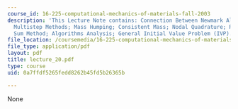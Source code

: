 ```yaml
---
course_id: 16-225-computational-mechanics-of-materials-fall-2003
description: 'This Lecture Note contains: Connection Between Newmark Algorithm and
  Multistep Methods; Mass Humping; Consistent Mass; Nodal Quadrature; Row (Column)
  Sum Method; Algorithms Analysis; General Initial Value Problem (IVP).'
file_location: /coursemedia/16-225-computational-mechanics-of-materials-fall-2003/0a7ffdf5265fedd8262b45fd5b26365b_lecture_20.pdf
file_type: application/pdf
layout: pdf
title: lecture_20.pdf
type: course
uid: 0a7ffdf5265fedd8262b45fd5b26365b

---
```

None